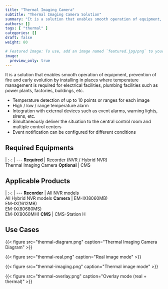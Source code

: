 ```yaml
---
title: "Thermal Imaging Camera"
subtitle: "Thermal Imaging Camera Solution"
summary: "It is a solution that enables smooth operation of equipment, prevention of fire and early evolution by installing in places where temperature management is required for electrical facilities, plumbing facilities such as power plants, factories, buildings, etc."
authors: []
tags: [ "thermal" ]
categories: []
draft: false
weight: 80

# Featured Image: To use, add an image named `featured.jpg/png` to your page's folder.
image:
  preview_only: true
---
```


It is a solution that enables smooth operation of equipment, prevention of fire and early evolution by installing in places where temperature management is required for electrical facilities, plumbing facilities such as power plants, factories, buildings, etc.

- Temperature detection of up to 10 points or ranges for each image
- High / low / range temperature alarm
- Integration with external devices such as event alarms, warning lights, sirens, etc.
- Simultaneously deliver the situation to the central control room and multiple control centers
- Event notification can be configured for different conditions

<div class="container">
<div class="row">
<div class="col-12 col-sm-6 pl-0">

## Required Equipments

|
:-: | ---
**Required** | Recorder (NVR / Hybrid NVR)<br>Thermal Imaging Camera
**Optional** | CMS

</div>
<div class="col-12 col-sm-6 pl-0">

## Applicable Products

|
:-: | ---
**Recorder** | All NVR models<br>All Hybrid NVR models
**Camera** | EM-IX(8060MB)<br>EM-IX(1612MB)<br>EM-IX(80680MS)<br>EM-IX(8060MH)
**CMS** | CMS-Station H

</div>
</div>
</div>

## Use Cases

{{< figure src="thermal-diagram.png" caption="Thermal Imaging Camera Diagram" >}}

<div class="container">
<div class="row">
<div class="col-12 col-sm-4">

{{< figure src="thermal-real.png" caption="Real image mode" >}}

</div>
<div class="col-12 col-sm-4">

{{< figure src="thermal-imaging.png" caption="Thermal image mode" >}}

</div>
<div class="col-12 col-sm-4">

{{< figure src="thermal-overlay.png" caption="Overlay mode (real + thermal)" >}}

</div>
</div>
</div>
